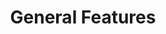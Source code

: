 ---
title: General Features
slug: general-features
createdAt: 2021-09-13T23:56:14.000Z
updatedAt: 2022-08-03T19:08:25.000Z
---